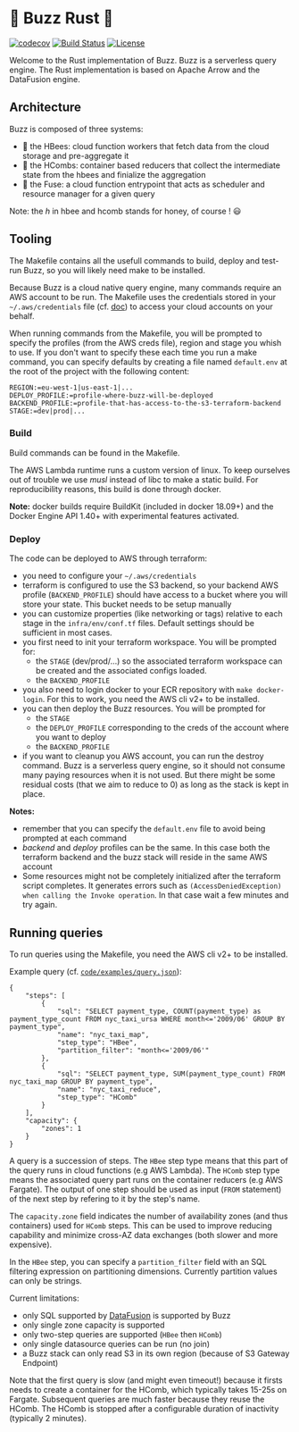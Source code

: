 # :honeybee: Buzz Rust :honeybee:

[![codecov](https://codecov.io/gh/cloudfuse-io/buzz-rust/branch/master/graph/badge.svg?token=I5IDAW6VS6)](https://codecov.io/gh/cloudfuse-io/buzz-rust)
[![Build Status](https://travis-ci.com/cloudfuse-io/buzz-rust.svg?token=9RxDUsNXba9MDDdpBaZt&branch=master)](https://travis-ci.com/cloudfuse-io/buzz-rust)
[![License](https://img.shields.io/github/license/cloudfuse-io/buzz-rust)](LICENSE)

Welcome to the Rust implementation of Buzz. Buzz is a serverless query engine. The Rust implementation is based on Apache Arrow and the DataFusion engine.

## Architecture

Buzz is composed of three systems:
- :honeybee: the HBees: cloud function workers that fetch data from the cloud storage and pre-aggregate it
- :honey_pot: the HCombs: container based reducers that collect the intermediate state from the hbees and finialize the aggregation
- :sparkler: the Fuse: a cloud function entrypoint that acts as scheduler and resource manager for a given query


Note: the _h_ in hbee and hcomb stands for honey, of course ! :smiley:

## Tooling

The Makefile contains all the usefull commands to build, deploy and test-run Buzz, so you will likely need make to be installed.

Because Buzz is a cloud native query engine, many commands require an AWS account to be run. The Makefile uses the credentials stored in your `~/.aws/credentials` file (cf. [doc](https://docs.aws.amazon.com/cli/latest/userguide/cli-configure-files.html)) to access your cloud accounts on your behalf. 

When running commands from the Makefile, you will be prompted to specify the profiles (from the AWS creds file), region and stage you whish to use. If you don't want to specify these each time you run a make command, you can specify defaults by creating a file named `default.env` at the root of the project with the following content:
```
REGION:=eu-west-1|us-east-1|...
DEPLOY_PROFILE:=profile-where-buzz-will-be-deployed
BACKEND_PROFILE:=profile-that-has-access-to-the-s3-terraform-backend
STAGE:=dev|prod|...
```

### Build

Build commands can be found in the Makefile.

The AWS Lambda runtime runs a custom version of linux. To keep ourselves out of trouble we use *musl* instead of libc to make a static build. For reproducibility reasons, this build is done through docker.

**Note:** docker builds require BuildKit (included in docker 18.09+) and the Docker Engine API 1.40+ with experimental features activated.

### Deploy

The code can be deployed to AWS through terraform:
- you need to configure your `~/.aws/credentials`
- terraform is configured to use the S3 backend, so your backend AWS profile (`BACKEND_PROFILE`) should have access to a bucket where you will store your state. This bucket needs to be setup manually
- you can customize properties (like networking or tags) relative to each stage in the `infra/env/conf.tf` files. Default settings should be sufficient in most cases.
- you first need to init your terraform workspace. You will be prompted for:
  - the `STAGE` (dev/prod/...) so the associated terraform workspace can be created and the associated configs loaded.
  - the `BACKEND_PROFILE`
- you also need to login docker to your ECR repository with `make docker-login`. For this to work, you need the AWS cli v2+ to be installed.
- you can then deploy the Buzz resources. You will be prompted for
  - the `STAGE`
  - the `DEPLOY_PROFILE` corresponding to the creds of the account where you want to deploy
  - the `BACKEND_PROFILE`
- if you want to cleanup you AWS account, you can run the destroy command. Buzz is a serverless query engine, so it should not consume many paying resources when it is not used. But there might be some residual costs (that we aim to reduce to 0) as long as the stack is kept in place.

**Notes:**
- remember that you can specify the `default.env` file to avoid being prompted at each command
- *backend* and *deploy* profiles can be the same. In this case both the terraform backend and the buzz stack will reside in the same AWS account
- Some resources might not be completely initialized after the terraform script completes. It generates errors such as `(AccessDeniedException) when calling the Invoke operation`. In that case wait a few minutes and try again.

## Running queries

To run queries using the Makefile, you need the AWS cli v2+ to be installed.

Example query (cf. [`code/examples/query.json`](code/examples/query.json)):
```
{
    "steps": [
        {
            "sql": "SELECT payment_type, COUNT(payment_type) as payment_type_count FROM nyc_taxi_ursa WHERE month<='2009/06' GROUP BY payment_type",
            "name": "nyc_taxi_map",
            "step_type": "HBee",
            "partition_filter": "month<='2009/06'"
        },
        {
            "sql": "SELECT payment_type, SUM(payment_type_count) FROM nyc_taxi_map GROUP BY payment_type",
            "name": "nyc_taxi_reduce",
            "step_type": "HComb"
        }
    ],
    "capacity": {
        "zones": 1
    }
}
```

A query is a succession of steps. The `HBee` step type means that this part of the query runs in cloud functions (e.g AWS Lambda). The `HComb` step type means the associated query part runs on the container reducers (e.g AWS Fargate). The output of one step should be used as input (`FROM` statement) of the next step by refering to it by the step's name.

The `capacity.zone` field indicates the number of availability zones (and thus containers) used for `HComb` steps. This can be used to improve reducing capability and minimize cross-AZ data exchanges (both slower and more expensive).

In the `HBee` step, you can specify a `partition_filter` field with an SQL filtering expression on partitioning dimensions. Currently partition values can only be strings.

Current limitations:
- only SQL supported by [DataFusion](https://github.com/apache/arrow/tree/master/rust/datafusion) is supported by Buzz
- only single zone capacity is supported
- only two-step queries are supported (`HBee` then `HComb`)
- only single datasource queries can be run (no join)
- a Buzz stack can only read S3 in its own region (because of S3 Gateway Endpoint)

Note that the first query is slow (and might even timeout!) because it firsts needs to create a container for the HComb, which typically takes 15-25s on Fargate. Subsequent queries are much faster because they reuse the HComb. The HComb is stopped after a configurable duration of inactivity (typically 2 minutes).